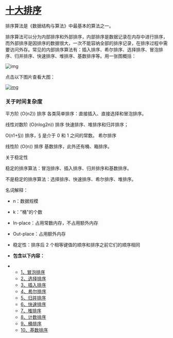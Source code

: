 # [十大排序](https://www.runoob.com/w3cnote/ten-sorting-algorithm.html)

排序算法是《数据结构与算法》中最基本的算法之一。

排序算法可以分为内部排序和外部排序，内部排序是数据记录在内存中进行排序，而外部排序是因排序的数据很大，一次不能容纳全部的排序记录，在排序过程中需要访问外存。常见的内部排序算法有：插入排序、希尔排序、选择排序、冒泡排序、归并排序、快速排序、堆排序、基数排序等。用一张图概括：

![img](https://www.runoob.com/wp-content/uploads/2019/03/sort.png)

点击以下图片查看大图：

[![img](https://www.runoob.com/wp-content/uploads/2019/03/0B319B38-B70E-4118-B897-74EFA7E368F9.png)](https://www.runoob.com/wp-content/uploads/2019/03/0B319B38-B70E-4118-B897-74EFA7E368F9.png)

### 关于时间复杂度

平方阶 (O(n2)) 排序 各类简单排序：直接插入、直接选择和冒泡排序。

线性对数阶 (O(nlog2n)) 排序 快速排序、堆排序和归并排序；

O(n1+§)) 排序，§ 是介于 0 和 1 之间的常数。 希尔排序

线性阶 (O(n)) 排序 基数排序，此外还有桶、箱排序。

关于稳定性

稳定的排序算法：冒泡排序、插入排序、归并排序和基数排序。

不是稳定的排序算法：选择排序、快速排序、希尔排序、堆排序。

名词解释：

- n：数据规模
- k："桶"的个数
- In-place：占用常数内存，不占用额外内存
- Out-place：占用额外内存
- 稳定性：排序后 2 个相等键值的顺序和排序之前它们的顺序相同

- **包含以下内容：**

- - [1、冒泡排序](https://www.runoob.com/w3cnote/bubble-sort.html)
  - [2、选择排序](https://www.runoob.com/w3cnote/selection-sort.html)
  - [3、插入排序](https://www.runoob.com/w3cnote/insertion-sort.html)
  - [4、希尔排序](https://www.runoob.com/w3cnote/shell-sort.html)
  - [5、归并排序](https://www.runoob.com/w3cnote/merge-sort.html)
  - [6、快速排序](https://www.runoob.com/w3cnote/quick-sort-2.html)
  - [7、堆排序](https://www.runoob.com/w3cnote/heap-sort.html)
  - [8、计数排序](https://www.runoob.com/w3cnote/counting-sort.html)
  - [9、桶排序](https://www.runoob.com/w3cnote/bucket-sort.html)
  - [10、基数排序](https://www.runoob.com/w3cnote/radix-sort.html)